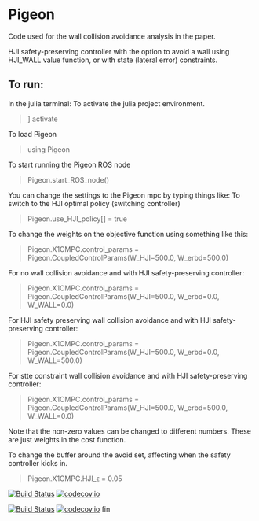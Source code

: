 # Pigeon

Code used for the wall collision avoidance analysis in the paper.

HJI safety-preserving controller with the option to avoid a wall using HJI_WALL value function, or with state (lateral error) constraints.


## To run:
In the julia terminal:
To activate the julia project environment.
> ]
> activate <path to env>

To load Pigeon
> using Pigeon

To start running the Pigeon ROS node
> Pigeon.start_ROS_node()



You can change the settings to the Pigeon mpc by typing things like:
To switch to the HJI optimal policy (switching controller)
> Pigeon.use_HJI_policy[] = true  

To change the weights on the objective function using something like this:
> Pigeon.X1CMPC.control_params = Pigeon.CoupledControlParams(W_HJI=500.0, W_erbd=500.0)

For no wall collision avoidance and with HJI safety-preserving controller:
> Pigeon.X1CMPC.control_params = Pigeon.CoupledControlParams(W_HJI=500.0, W_erbd=0.0, W_WALL=0.0)

For HJI safety preserving wall collision avoidance and with HJI safety-preserving controller:
> Pigeon.X1CMPC.control_params = Pigeon.CoupledControlParams(W_HJI=500.0, W_erbd=0.0, W_WALL=500.0)

For stte constraint wall collision avoidance and with HJI safety-preserving controller:
> Pigeon.X1CMPC.control_params = Pigeon.CoupledControlParams(W_HJI=500.0, W_erbd=500.0, W_WALL=0.0)


Note that the non-zero values can be changed to different numbers. These are just weights in the cost function.

To change the buffer around the avoid set, affecting when the safety controller kicks in.
> Pigeon.X1CMPC.HJI_ϵ = 0.05






[![Build Status](https://travis-ci.org/schmrlng/Pigeon.jl.svg?branch=master)](https://travis-ci.org/schmrlng/Pigeon.jl)
[![codecov.io](http://codecov.io/github/schmrlng/Pigeon.jl/coverage.svg?branch=master)](http://codecov.io/github/schmrlng/Pigeon.jl?branch=master)


[![Build Status](https://travis-ci.org/schmrlng/Pigeon.jl.svg?branch=master)](https://travis-ci.org/schmrlng/Pigeon.jl)
[![codecov.io](http://codecov.io/github/schmrlng/Pigeon.jl/coverage.svg?branch=master)](http://codecov.io/github/schmrlng/Pigeon.jl?branch=master)
fin